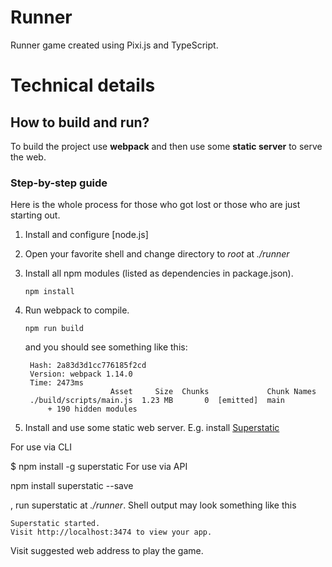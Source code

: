 # Runner
Runner game created using Pixi.js and TypeScript.

# Technical details
## How to build and run?
To build the project use **webpack** and then use some **static server** to serve the web.

### Step-by-step guide
Here is the whole process for those who got lost or those who are just starting out.

1. Install and configure [node.js]
2. Open your favorite shell and change directory to _root_ at _./runner_
3. Install all npm modules (listed as dependencies in package.json).

   ```
   npm install
   ```
4. Run webpack to compile.

   ```
   npm run build
   ```
   
   and you should see something like this:
   
   ```
    Hash: 2a83d3d1cc776185f2cd
    Version: webpack 1.14.0
    Time: 2473ms
                      Asset     Size  Chunks             Chunk Names
    ./build/scripts/main.js  1.23 MB       0  [emitted]  main
        + 190 hidden modules
    ```
5. Install and use some static web server. E.g. install [Superstatic](https://github.com/firebase/superstatic)

For use via CLI

$ npm install -g superstatic
For use via API

npm install superstatic --save

, run superstatic at _./runner_. Shell output may look something like this
   
   ```
   Superstatic started.
   Visit http://localhost:3474 to view your app.
   ```
   
   Visit suggested web address to play the game.

